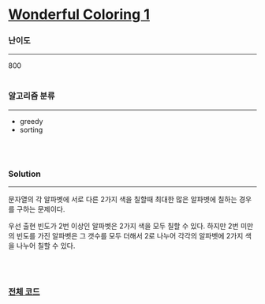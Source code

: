 # [Wonderful Coloring 1](https://codeforces.com/contest/1551/problem/B1)

### 난이도

***
800
<br><br>

### 알고리즘 분류

***

* greedy
* sorting

<br><br>

### Solution

***

문자열의 각 알파벳에 서로 다른 2가지 색을 칠할때 최대한 많은 알파벳에 칠하는 경우를 구하는 문제이다.

우선 출현 빈도가 2번 이상인 알파벳은 2가지 색을 모두 칠할 수 있다. 하지만 2번 미만의 빈도를 가진 알파벳은 그 갯수를 모두 더해서 2로 나누어 각각의 알파벳에 2가지 색을 나누어 칠할 수 있다.

<br><br>

### [전체 코드](https://github.com/Jungmin-Seo0527/CodingTest/blob/main/src/codeforces/R734_D3/B1_Wonderful_Coloring_1.java)
